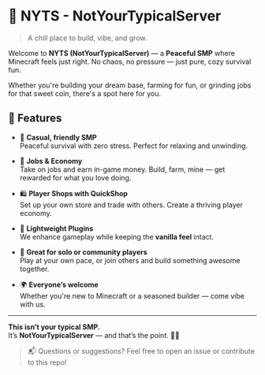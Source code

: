 # 🌿 NYTS - NotYourTypicalServer

> A chill place to build, vibe, and grow.

Welcome to **NYTS (NotYourTypicalServer)** — a **Peaceful SMP** where Minecraft feels just right. No chaos, no pressure — just pure, cozy survival fun.

Whether you're building your dream base, farming for fun, or grinding jobs for that sweet coin, there's a spot here for you.

## 🧱 Features

- 🧡 **Casual, friendly SMP**  
  Peaceful survival with zero stress. Perfect for relaxing and unwinding.

- 💼 **Jobs & Economy**  
  Take on jobs and earn in-game money. Build, farm, mine — get rewarded for what you love doing.

- 🛍️ **Player Shops with QuickShop**  
  Set up your own store and trade with others. Create a thriving player economy.

- 🧩 **Lightweight Plugins**  
  We enhance gameplay while keeping the **vanilla feel** intact.

- 🏡 **Great for solo or community players**  
  Play at your own pace, or join others and build something awesome together.

- 🌍 **Everyone’s welcome**  
  Whether you're new to Minecraft or a seasoned builder — come vibe with us.

---

**This isn’t your typical SMP.**  
It’s **NotYourTypicalServer** — and that’s the point. 🧸💫

> 📬 Questions or suggestions? Feel free to open an issue or contribute to this repo!
